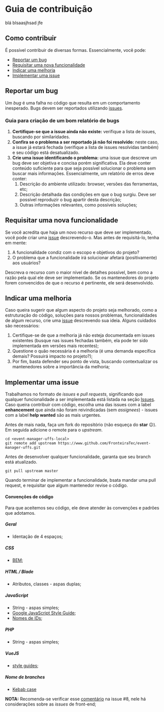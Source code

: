 # Guia de contribuição
blá blsaasjhsad jfe

## Como contribuir

É possível contribuir de diversas formas. Essencialmente, você pode:

- [Reportar um bug](#reportar-um-bug)
- [Requisitar uma nova funcionalidade](#requisitar-uma-nova-funcionalidade)
- [Indicar uma melhoria](#indicar-uma-melhoria)
- [Implementar uma issue](#implementar-uma-issue)

## Reportar um bug
Um *bug* é uma falha no código que resulta em um comportamento inesperado. Bugs devem ser reportados utilizando [issues](https://github.com/FronteiraTec/event-manager-uffs/issues).

### Guia para criação de um bom relatório de bugs

1. **Certifique-se que a issue ainda não existe:** verifique a lista de issues, buscando por similaridades.
1. **Confira se o problema a ser reportado já não foi resolvido:** neste caso, a issue já estará fechada (verifique a lista de issues resolvidas também) e seu código está desatualizado.
1. **Crie uma issue identificando o problema:** uma issue que descreve um bug deve ser objetiva e concisa porém significativa. Ela deve conter conteúdo suficiente para que seja possível solucionar o problema sem buscar mais informações. Essencialmente, um relatório de erros deve conter:
    1. Descrição do ambiente utilizado: browser, versões das ferramentas, etc;
    1. Descrição detalhada das condições em que o bug surgiu. Deve ser possível reproduzir o bug apartir desta descrição;
    1. Outras informações relevantes, como possíveis soluções;

## Requisitar uma nova funcionalidade

Se você acredita que haja um novo recurso que deve ser implementado, você pode criar uma [issue](https://github.com/FronteiraTec/event-manager-uffs/issues) descrevendo-o. Mas antes de requisitá-lo, tenha em mente:
1. A funcionalidade condiz com o escopo e objetivos do projeto?
1. O problema que a funcionalidade irá solucionar afetará (positivamente) aos usuários?

Descreva o recurso com o maior nível de detalhes possível, bem como a razão pela qual ele deve ser implementado. Se os mantenedores do projeto forem convencidos de que o recurso é pertinente, ele será desenvolvido.

## Indicar uma melhoria

Caso queira sugerir que algum aspecto do projeto seja melhorado, como a estruturação do código, soluções para nossos problemas, funcionalidades de algum recurso, crie uma [issue](https://github.com/FronteiraTec/event-manager-uffs/issues) descrevendo sua ideia. Alguns cuidados são necessários:
1. Certifique-se de que a melhoria já não esteja documentada em issues existentes (busque nas issues fechadas também, ela pode ter sido implementada em versões mais recentes);
1. Questione o quão necessária é a melhoria (é uma demanda específica demais? Possuirá impacto no projeto?);
1. Por fim, basta defender seu ponto de vista, buscando contextualizar os mantenedores sobre a importância da melhoria;


## Implementar uma issue

Trabalhamos no formato de *issues* e *pull requests*, significando que qualquer funcionalidade a ser implementada está listada na seção [Issues](https://github.com/FronteiraTec/event-manager-uffs/issues). Caso queira contribuir com código, escolha uma das issues com a label **enhancement** que ainda não foram reivindicadas (sem *assignees*) - issues com a label **help wanted** são as mais urgentes.

Antes de mais nada, faça um fork do repositório (não esqueça do **star** 😉). Em seguida adicione o remote para o *upstream*.
```
cd <event-manager-uffs-local>
git remote add upstream https://www.github.com/FronteiraTec/event-manager-uffs.git
```

Antes de desenvolver qualquer funcionalidade, garanta que seu branch está atualizado.
```
git pull upstream master
```

Quando terminar de implementar a funcionalidade, bsata mandar uma pull request, e requisitar que algum mantenedor revise o código.

#### Convenções de código
Para que aceitemos seu código, ele deve atender às convenções e padrões que adotamos.

##### Geral
* Identação de 4 espaços;

##### CSS
* [BEM](http://getbem.com/naming/);

##### HTML / Blade
* Atributos, classes - aspas duplas;

##### JavaScript
* String - aspas simples;
* [Google JavaScript Style Guide](https://google.github.io/styleguide/javascriptguide.xml);
* [Nomes de IDs](https://github.com/FronteiraTec/event-manager-uffs/pull/13#discussion_r376205648);

##### PHP
* String - aspas simples;

##### VueJS
* [style guides](https://vuejs.org/v2/style-guide/);

##### Nome de branches
* [Kebab case](https://en.wiktionary.org/wiki/kebab_case)

**NOTA:** Recomenda-se verificar esse [comentário](https://github.com/FronteiraTec/event-manager-uffs/issues/8#issuecomment-587853458) na issue #8, nele há considerações sobre as _issues_ de front-end;
